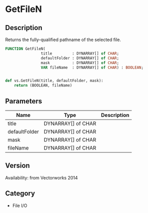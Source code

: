 # GetFileN

## Description
Returns the fully-qualified pathname of the selected file.

```pascal
FUNCTION GetFileN(
				title         : DYNARRAY[] of CHAR;
				defaultFolder : DYNARRAY[] of CHAR;
				mask          : DYNARRAY[] of CHAR;
				VAR fileName  : DYNARRAY[] of CHAR) : BOOLEAN;
```

```python

def vs.GetFileN(title, defaultFolder, mask):
    return (BOOLEAN, fileName)
```

## Parameters
|Name|Type|Description|
|---|---|---|
|title|DYNARRAY[] of CHAR||
|defaultFolder|DYNARRAY[] of CHAR||
|mask|DYNARRAY[] of CHAR||
|fileName|DYNARRAY[] of CHAR||

## Version
Availability: from Vectorworks 2014
## Category
* File I/O

